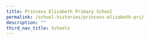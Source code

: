 ```yaml
---
title: Princess Elizabeth Primary School
permalink: /school-histories/princess-elizabeth-pri/
description: ""
third_nav_title: Schools
---
```


